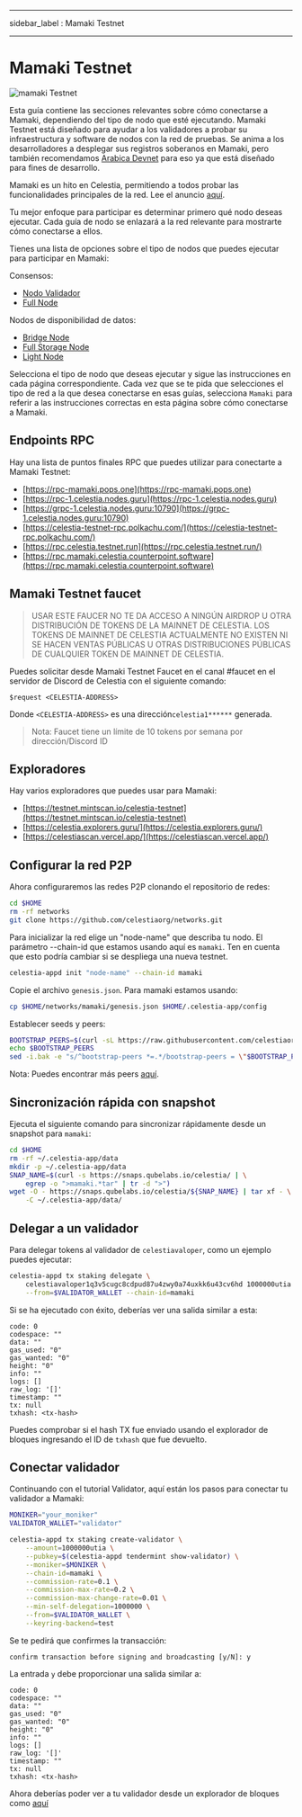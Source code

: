 - - -
sidebar_label : Mamaki Testnet
- - -

# Mamaki Testnet

![mamaki Testnet](/img/mamaki.png)

Esta guía contiene las secciones relevantes sobre cómo conectarse a Mamaki, dependiendo del tipo de nodo que esté ejecutando. Mamaki Testnet está diseñado para ayudar a los validadores a probar su infraestructura y software de nodos con la red de pruebas. Se anima a los desarrolladores a desplegar sus registros soberanos en Mamaki, pero también recomendamos [Arabica Devnet](./arabica-devnet.md) para eso ya que está diseñado para fines de desarrollo.

Mamaki es un hito en Celestia, permitiendo a todos probar las funcionalidades principales de la red. Lee el anuncio [aquí](https://blog.celestia.org/celestia-testnet-introduces-alpha-data-availability-api/).

Tu mejor enfoque para participar es determinar primero qué nodo deseas ejecutar. Cada guía de nodo se enlazará a la red relevante para mostrarte cómo conectarse a ellos.

Tienes una lista de opciones sobre el tipo de nodos que puedes ejecutar para participar en Mamaki:

Consensos:

* [Nodo Validador](./validator-node.md)
* [Full Node](./consensus-full-node.md)

Nodos de disponibilidad de datos:

* [Bridge Node](./bridge-node.md)
* [Full Storage Node](./full-storage-node.md)
* [Light Node](./light-node.md)

Selecciona el tipo de nodo que deseas ejecutar y sigue las instrucciones en cada página correspondiente. Cada vez que se te pida que selecciones el tipo de red a la que desea conectarse en esas guías, selecciona `Mamaki` para referir a las instrucciones correctas en esta página sobre cómo conectarse a Mamaki.

## Endpoints RPC

Hay una lista de puntos finales RPC que puedes utilizar para conectarte a Mamaki Testnet:

* [https://rpc-mamaki.pops.one](https://rpc-mamaki.pops.one)
* [https://rpc-1.celestia.nodes.guru](https://rpc-1.celestia.nodes.guru)
* [https://grpc-1.celestia.nodes.guru:10790](https://grpc-1.celestia.nodes.guru:10790)
* [https://celestia-testnet-rpc.polkachu.com/](https://celestia-testnet-rpc.polkachu.com/)
* [https://rpc.celestia.testnet.run](https://rpc.celestia.testnet.run/)
* [https://rpc.mamaki.celestia.counterpoint.software](https://rpc.mamaki.celestia.counterpoint.software)

## Mamaki Testnet faucet

> USAR ESTE FAUCER NO TE DA ACCESO A NINGÚN AIRDROP U OTRA DISTRIBUCIÓN DE TOKENS DE LA MAINNET DE CELESTIA. LOS TOKENS DE MAINNET DE CELESTIA ACTUALMENTE NO EXISTEN NI SE HACEN VENTAS PÚBLICAS U OTRAS DISTRIBUCIONES PÚBLICAS DE CUALQUIER TOKEN DE MAINNET DE CELESTIA.

Puedes solicitar desde Mamaki Testnet Faucet en el canal #faucet en el servidor de Discord de Celestia con el siguiente comando:

```text
$request <CELESTIA-ADDRESS>
```

Donde `<CELESTIA-ADDRESS>` es una dirección`celestia1******` generada.

> Nota: Faucet tiene un límite de 10 tokens por semana por dirección/Discord ID

## Exploradores

Hay varios exploradores que puedes usar para Mamaki:

* [https://testnet.mintscan.io/celestia-testnet](https://testnet.mintscan.io/celestia-testnet)
* [https://celestia.explorers.guru/](https://celestia.explorers.guru/)
* [https://celestiascan.vercel.app/](https://celestiascan.vercel.app/)

## Configurar la red P2P

Ahora configuraremos las redes P2P clonando el repositorio de redes:

```sh
cd $HOME
rm -rf networks
git clone https://github.com/celestiaorg/networks.git
```

Para inicializar la red elige un "node-name" que describa tu nodo. El parámetro --chain-id que estamos usando aquí es `mamaki`. Ten en cuenta que esto podría cambiar si se despliega una nueva testnet.

```sh
celestia-appd init "node-name" --chain-id mamaki
```

Copie el archivo `genesis.json`. Para mamaki estamos usando:

```sh
cp $HOME/networks/mamaki/genesis.json $HOME/.celestia-app/config
```

Establecer seeds y peers:

<!-- markdownlint-disable MD013 -->
```sh
BOOTSTRAP_PEERS=$(curl -sL https://raw.githubusercontent.com/celestiaorg/networks/master/mamaki/bootstrap-peers.txt | tr -d '\n')
echo $BOOTSTRAP_PEERS
sed -i.bak -e "s/^bootstrap-peers *=.*/bootstrap-peers = \"$BOOTSTRAP_PEERS\"/" $HOME/.celestia-app/config/config.toml
```
<!-- markdownlint-enable MD013 -->

Nota: Puedes encontrar más peers [aquí](https://github.com/celestiaorg/networks/blob/master/mamaki/peers.txt).

## Sincronización rápida con snapshot

Ejecuta el siguiente comando para sincronizar rápidamente desde un snapshot para `mamaki`:

```sh
cd $HOME
rm -rf ~/.celestia-app/data
mkdir -p ~/.celestia-app/data
SNAP_NAME=$(curl -s https://snaps.qubelabs.io/celestia/ | \
    egrep -o ">mamaki.*tar" | tr -d ">")
wget -O - https://snaps.qubelabs.io/celestia/${SNAP_NAME} | tar xf - \
    -C ~/.celestia-app/data/
```

## Delegar a un validador

Para delegar tokens al validador de `celestiavaloper`, como un ejemplo puedes ejecutar:

```sh
celestia-appd tx staking delegate \
    celestiavaloper1q3v5cugc8cdpud87u4zwy0a74uxkk6u43cv6hd 1000000utia \
    --from=$VALIDATOR_WALLET --chain-id=mamaki
```

Si se ha ejecutado con éxito, deberías ver una salida similar a esta:

```console
code: 0
codespace: ""
data: ""
gas_used: "0"
gas_wanted: "0"
height: "0"
info: ""
logs: []
raw_log: '[]'
timestamp: ""
tx: null
txhash: <tx-hash>
```

Puedes comprobar si el hash TX fue enviado usando el explorador de bloques ingresando el ID de `txhash` que fue devuelto.

## Conectar validador

Continuando con el tutorial Validator, aquí están los pasos para conectar tu validador a Mamaki:

```sh
MONIKER="your_moniker"
VALIDATOR_WALLET="validator"

celestia-appd tx staking create-validator \
    --amount=1000000utia \
    --pubkey=$(celestia-appd tendermint show-validator) \
    --moniker=$MONIKER \
    --chain-id=mamaki \
    --commission-rate=0.1 \
    --commission-max-rate=0.2 \
    --commission-max-change-rate=0.01 \
    --min-self-delegation=1000000 \
    --from=$VALIDATOR_WALLET \
    --keyring-backend=test
```

Se te pedirá que confirmes la transacción:

```console
confirm transaction before signing and broadcasting [y/N]: y
```

La entrada `y` debe proporcionar una salida similar a:

```console
code: 0
codespace: ""
data: ""
gas_used: "0"
gas_wanted: "0"
height: "0"
info: ""
logs: []
raw_log: '[]'
timestamp: ""
tx: null
txhash: <tx-hash>
```

Ahora deberías poder ver a tu validador desde un explorador de bloques como [aquí](https://celestia.explorers.guru/)
